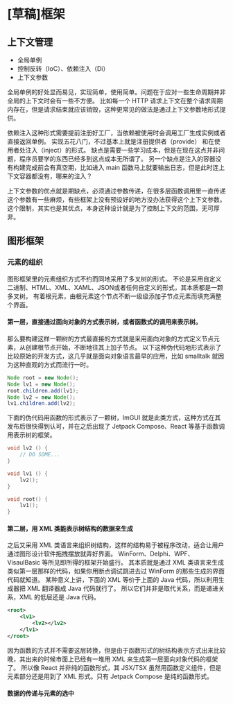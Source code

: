 # [草稿]框架

## 上下文管理

- 全局单例
- 控制反转（IoC）、依赖注入（Di）
- 上下文参数

全局单例的好处显而易见，实现简单，使用简单。问题在于应对一些生命周期并非全局的上下文时会有一些不方便。
比如每一个 HTTP 请求上下文在整个请求周期内存在，但是请求结束就应该销毁，这种更常见的做法是通过上下文参数地形式提供。

依赖注入这种形式需要提前注册好工厂，当依赖被使用时会调用工厂生成实例或者直接返回单例。
实现五花八门，不过基本上就是注册提供者（provide） 和在使用者处注入（inject）的形式。
缺点是需要一些学习成本，但是在现在这点并非问题，程序员要学的东西已经多到这点成本无所谓了。
另一个缺点是注入的容器没有构建完成前会有真空期，比如进入 main 函数马上就要输出日志，但是此时连上下文容器都没有，哪来的注入？

上下文参数的优点就是期缺点，必须通过参数传递，在很多层函数调用里一直传递这个参数有一些麻烦，有些框架上没有预设好的地方没办法获得这个上下文参数。
这个限制，其实也是其优点，本身这种设计就是为了控制上下文的范围，无可厚非。

## 图形框架

### 元素的组织

图形框架里的元素组织方式不约而同地采用了多叉树的形式。
不论是采用自定义二进制、HTML、XML、XAML、JSON或者任何自定义的形式，其本质都是一颗多叉树。
有着根元素，由根元素这个节点不断一级级添加子节点元素而填充满整个界面。

#### 第一层，直接通过面向对象的方式表示树，或者函数式的调用来表示树。

那么要构建这样一颗树的方式最直接的方式就是采用面向对象的方式定义节点元素，从创建根节点开始，不断地往其上加子节点。
以下这种伪代码地形式表示了比较原始的开发方式，这几乎就是面向对象语言最早的应用，比如 smalltalk 就因为这种直观的方式而流行一时。

```java
Node root = new Node();
Node lv1 = new Node();
root.children.add(lv1);
Node lv2 = new Node();
lv1.children.add(lv2);
```

下面的伪代码用函数的形式表示了一颗树，ImGUI 就是此类方式，这种方式在其发布后很快得到认可，并在之后出现了 Jetpack Compose、React 等基于函数调用表示树的框架。

```c++
void lv2 () {
    // DO SOME...
}

void lv1 () {
    lv2();
}

void root() {
    lv1();
}
```

#### 第二层，用 XML 类能表示树结构的数据来生成

之后又采用 XML 类语言来组织树结构，这样的结构易于被程序改动，适合让用户通过图形设计软件拖拽摆放就弄好界面。
WinForm、Delphi、WPF、VisaulBasic 等所见即所得的框架开始盛行。
其本质就是通过 XML 类语言来生成类似第一层那样的代码，如果你用断点调试跳进去过 WinForm 的那些生成的界面代码就知道。
某种意义上讲，下面的 XML 等价于上面的 Java 代码，所以利用生成器把 XML 翻译器成 Java 代码就行了。
所以它们并非是取代关系，而是递进关系，XML 的低层还是 Java 代码。

```xml
<root>
    <lv1>
        <lv2></lv2>
    </lv1>
</root>
```

因为函数的方式并不需要这层转换，但是由于函数形式的树结构表示方式出来比较晚，其出来的时候市面上已经有一堆用 XML 来生成第一层面向对象代码的框架了。
所以像 React 并非纯的函数形式，其 JSX/TSX 虽然用函数定义组件，但是元素部分还是用到了 XML 形式。只有 Jetpack Compose 是纯的函数形式。

#### 数据的传递与元素的选中


